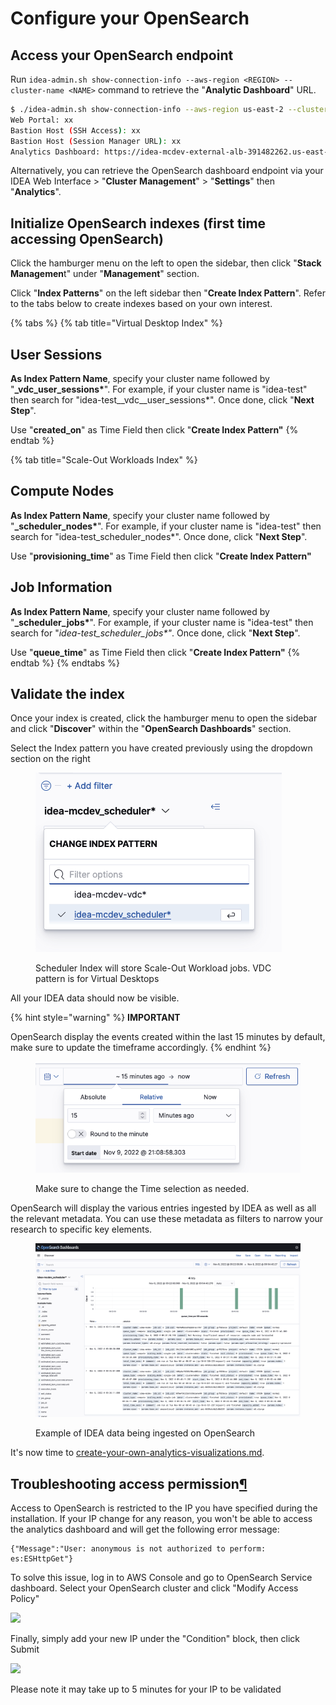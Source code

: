 # Configure your OpenSearch

## Access your OpenSearch endpoint

Run `idea-admin.sh show-connection-info --aws-region <REGION> --cluster-name <NAME>` command to retrieve the "**Analytic Dashboard**" URL.

```bash
$ ./idea-admin.sh show-connection-info --aws-region us-east-2 --cluster-name idea-mcdev
Web Portal: xx
Bastion Host (SSH Access): xx
Bastion Host (Session Manager URL): xx
Analytics Dashboard: https://idea-mcdev-external-alb-391482262.us-east-2.elb.amazonaws.com/_dashboards

```

Alternatively, you can retrieve the OpenSearch dashboard endpoint via your IDEA Web Interface > "**Cluster** **Management**" > "**Settings**" then "**Analytics**".

## Initialize OpenSearch indexes (first time accessing OpenSearch)

Click the hamburger menu on the left to open the sidebar, then click "**Stack Managemen**t" under "**Management**" section.&#x20;

Click "**Index Patterns**" on the left sidebar then "**Create Index Pattern**". Refer to the tabs below to create indexes based on your own interest.

{% tabs %}
{% tab title="Virtual Desktop Index" %}
## **User Sessions**

**As Index Pattern Name**, specify your cluster name followed by "**\_vdc\_user\_sessions\***". For example, if your cluster name is "idea-test" then search for "idea-test\__vdc\__user\_sessions\*". Once done, click "**Next Step**".

Use "**created\_on**" as Time Field then click "**Create Index Pattern"**
{% endtab %}

{% tab title="Scale-Out Workloads Index" %}
## **Compute Nodes**

**As Index Pattern Name**, specify your cluster name followed by "**\_scheduler\_nodes\***". For example, if your cluster name is "idea-test" then search for "idea-test\_scheduler\_nodes\*". Once done, click "**Next Step**".

Use "**provisioning\_time**" as Time Field then click "**Create Index Pattern"**

##

## Job Information

**As Index Pattern Name**, specify your cluster name followed by "**\_scheduler\_jobs\***". For example, if your cluster name is "idea-test" then search for "_idea-test\_scheduler\_jobs\*"_. Once done, click "**Next Step**".

Use "**queue\_time**" as Time Field then click "**Create Index Pattern"**
{% endtab %}
{% endtabs %}

## Validate the index

Once your index is created, click the hamburger menu to open the sidebar and click "**Discover**" within the "**OpenSearch Dashboards**" section.

Select the Index pattern you have created previously using the dropdown section on the right

<figure><img src="../../../.gitbook/assets/Screen Shot 2022-11-09 at 9.14.00 PM.png" alt=""><figcaption><p>Scheduler Index will store Scale-Out Workload jobs. VDC pattern is for Virtual Desktops</p></figcaption></figure>

All your IDEA data should now be visible.&#x20;

{% hint style="warning" %}
**IMPORTANT**

OpenSearch display the events created within the last 15 minutes by default, make sure to update the timeframe accordingly.
{% endhint %}

<figure><img src="../../../.gitbook/assets/Screen Shot 2022-11-09 at 9.24.09 PM.png" alt=""><figcaption><p>Make sure to change the Time selection as needed.</p></figcaption></figure>

OpenSearch will display the various entries ingested by IDEA as well as all the relevant metadata. You can use these metadata as filters to narrow your research to specific key elements.

<figure><img src="../../../.gitbook/assets/Screen Shot 2022-11-09 at 9.22.47 PM.png" alt=""><figcaption><p>Example of IDEA data being ingested on OpenSearch</p></figcaption></figure>

It's now time to [create-your-own-analytics-visualizations.md](create-your-own-analytics-visualizations.md "mention").

## Troubleshooting access permission[¶](https://awslabs.github.io/scale-out-computing-on-aws/analytics/monitor-cluster-activity/#troubleshooting-access-permission) <a href="#troubleshooting-access-permission" id="troubleshooting-access-permission"></a>

Access to OpenSearch is restricted to the IP you have specified during the installation. If your IP change for any reason, you won't be able to access the analytics dashboard and will get the following error message:

```
{"Message":"User: anonymous is not authorized to perform: es:ESHttpGet"}
```

To solve this issue, log in to AWS Console and go to OpenSearch Service dashboard. Select your OpenSearch  cluster and click "Modify Access Policy"

![](https://awslabs.github.io/scale-out-computing-on-aws/imgs/kibana-8.png)

Finally, simply add your new IP under the "Condition" block, then click Submit

![](https://awslabs.github.io/scale-out-computing-on-aws/imgs/kibana-9.png)

Please note it may take up to 5 minutes for your IP to be validated
